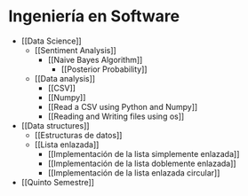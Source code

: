 # Ingeniería en Software
- [[Data Science]]
	- [[Sentiment Analysis]]
		- [[Naive Bayes Algorithm]]
			- [[Posterior Probability]]
	- [[Data analysis]]
		- [[CSV]]
		- [[Numpy]]
		- [[Read a CSV using Python and Numpy]]
		- [[Reading and Writing files using os]]
- [[Data structures]]
	- [[Estructuras de datos]]
	- [[Lista enlazada]]
		- [[Implementación de la lista simplemente enlazada]]
		- [[Implementación de la lista doblemente enlazada]]
		- [[Implementación de la lista enlazada circular]]
- [[Quinto Semestre]]


